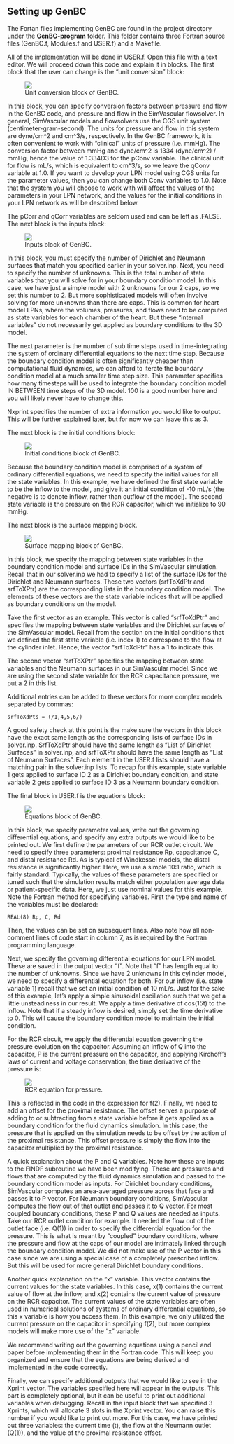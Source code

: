 ## Setting up GenBC

The Fortan files implementing GenBC are found in the project directory under the **GenBC-program** folder. This folder contains 
three Fortran source files (GenBC.f, Modules.f and USER.f) and a Makefile.

All of the implementation will be done in USER.f. Open this file with a text editor. We will proceed down this code and explain it in blocks. The first block that the user can change is the “unit conversion” block:

<figure>
  <img class="svImg svImgMd" src="documentation/genbc/imgs/unit_conversion_block.png">
  <figcaption class="svCaption" >Unit conversion block of GenBC.</figcaption>
</figure>

In this block, you can specify conversion factors between pressure and flow in the GenBC code, and pressure and flow in the SimVascular flowsolver. In general, SimVascular models and flowsolvers use the CGS unit system (centimeter-gram-second). The units for pressure and flow in this system are dyne/cm^2 and cm^3/s, respectively. In the GenBC framework, it is often convenient to work with “clinical” units of pressure (i.e. mmHg). The conversion factor between mmHg and dyne/cm^2 is 1334 (dyne/cm^2) / mmHg, hence the value of 1.334D3 for the pConv variable. The clinical unit for flow is mL/s, which is equivalent to cm^3/s, so we leave the qConv variable at 1.0. If you want to develop your LPN model using CGS units for the parameter values, then you can change both Conv variables to 1.0. Note that the system you will choose to work with will affect the values of the parameters in your LPN network, and the values for the initial conditions in your LPN network as will be described below.

The pCorr and qCorr variables are seldom used and can be left as .FALSE.
The next block is the inputs block:

<figure>
  <img class="svImg svImgMd" src="documentation/genbc/imgs/inputs_block.png">
  <figcaption class="svCaption" >Inputs block of GenBC.</figcaption>
</figure>

In this block, you must specify the number of Dirichlet and Neumann surfaces that match you specified earlier in your solver.inp. Next, you need to specify the number of unknowns. This is the total number of state variables that you will solve for in your boundary condition model. In this case, we have just a simple model with 2 unknowns for our 2 caps, so we set this number to 2. But more sophisticated models will often involve solving for more unknowns than there are caps. This is common for heart model LPNs, where the volumes, pressures, and flows need to be computed as state variables for each chamber of the heart. But these “internal variables” do not necessarily get applied as boundary conditions to the 3D model.

The next parameter is the number of sub time steps used in time-integrating the system of ordinary differential equations to the next time step. Because the boundary condition model is often significantly cheaper than computational fluid dynamics, we can afford to iterate the boundary condition model at a much smaller time step size. This parameter specifies how many timesteps will be used to integrate the boundary condition model IN BETWEEN time steps of the 3D model. 100 is a good number here and you will likely never have to change this.

Nxprint specifies the number of extra information you would like to output. This will be further explained later, but for now we can leave this as 3.

The next block is the initial conditions block:

<figure>
  <img class="svImg svImgMd" src="documentation/genbc/imgs/IC_block.png">
  <figcaption class="svCaption" >Initial conditions block of GenBC.</figcaption>
</figure>

Because the boundary condition model is comprised of a system of ordinary differential equations, we need to specify the initial values for all the state variables. In this example, we have defined the first state variable to be the inflow to the model, and give it an initial condition of -10 mL/s (the negative is to denote inflow, rather than outflow of the model). The second state variable is the pressure on the RCR capacitor, which we initialize to 90 mmHg.

The next block is the surface mapping block.

<figure>
  <img class="svImg svImgMd" src="documentation/genbc/imgs/srftox_block.png">
  <figcaption class="svCaption" >Surface mapping block of GenBC.</figcaption>
</figure>

In this block, we specify the mapping between state variables in the boundary condition model and surface IDs in the SimVascular simulation. Recall that in our solver.inp we had to specify a list of the surface IDs for the Dirichlet and Neumann surfaces. These two vectors (srfToXdPtr and srfToXPtr) are the corresponding lists in the boundary condition model. The elements of these vectors are the state variable indices that will be applied as boundary conditions on the model.

Take the first vector as an example. This vector is called “srfToXdPtr” and specifies the mapping between state variables and the Dirichlet surfaces of the SimVascular model. Recall from the section on the initial conditions that we defined the first state variable (i.e. index 1) to correspond to the flow at the cylinder inlet. Hence, the vector “srfToXdPtr” has a 1 to indicate this.

The second vector “srfToXPtr” specifies the mapping between state variables and the Neumann surfaces in our SimVascular model. Since we are using the second state variable for the RCR capacitance pressure, we put a 2 in this list.

Additional entries can be added to these vectors for more complex models separated by commas:

	srfToXdPts = (/1,4,5,6/)

A good safety check at this point is the make sure the vectors in this block have the exact same length as the corresponding lists of surface IDs in solver.inp. SrfToXdPtr should have the same length as “List of Dirichlet Surfaces” in solver.inp, and srfToXPtr should have the same length as “List of Neumann Surfaces”. Each element in the USER.f lists should have a matching pair in the solver.inp lists. To recap for this example, state variable 1 gets applied to surface ID 2 as a Dirichlet boundary condition, and state variable 2 gets applied to surface ID 3 as a Neumann boundary condition.

The final block in USER.f is the equations block:

<figure>
  <img class="svImg svImgMd" src="documentation/genbc/imgs/equations_block.png">
  <figcaption class="svCaption" >Equations block of GenBC.</figcaption>
</figure>

In this block, we specify parameter values, write out the governing differential equations, and specify any extra outputs we would like to be printed out. We first define the parameters of our RCR outlet circuit. We need to specify three parameters: proximal resistance Rp, capacitance C, and distal resistance Rd. As is typical of Windkessel models, the distal resistance is significantly higher. Here, we use a simple 10:1 ratio, which is fairly standard. Typically, the values of these parameters are specified or tuned such that the simulation results match either population average data or patient-specific data. Here, we just use nominal values for this example. Note the Fortran method for specifying variables. First the type and name of the variables must be declared:

	REAL(8) Rp, C, Rd

Then, the values can be set on subsequent lines. Also note how all non-comment lines of code start in column 7, as is required by the Fortran programming language.

Next, we specify the governing differential equations for our LPN model. These are saved in the output vector “f”. Note that “f” has length equal to the number of unknowns. Since we have 2 unknowns in this cylinder model, we need to specify a differential equation for both. For our inflow (i.e. state variable 1) recall that we set an initial condition of 10 mL/s. Just for the sake of this example, let’s apply a simple sinusoidal oscillation such that we get a little unsteadiness in our result. We apply a time derivative of cos(15t) to the inflow. Note that if a steady inflow is desired, simply set the time derivative to 0. This will cause the boundary condition model to maintain the initial condition.

For the RCR circuit, we apply the differential equation governing the pressure evolution on the capacitor. Assuming an inflow of Q into the capacitor, P is the current pressure on the capacitor, and applying Kirchoff’s laws of current and voltage conservation, the time derivative of the pressure is:

<figure>
  <img class="svImg svImgSm" src="documentation/genbc/imgs/dpdt.jpg">
  <figcaption class="svCaption" >RCR equation for pressure.</figcaption>
</figure>

This is reflected in the code in the expression for f(2). Finally, we need to add an offset for the proximal resistance. The offset serves a purpose of adding to or subtracting from a state variable before it gets applied as a boundary condition for the fluid dynamics simulation. In this case, the pressure that is applied on the simulation needs to be offset by the action of the proximal resistance. This offset pressure is simply the flow into the capacitor multiplied by the proximal resistance.

A quick explanation about the P and Q variables. Note how these are inputs to the FINDF subroutine we have been modifying. These are pressures and flows that are computed by the fluid dynamics simulation and passed to the boundary condition model as inputs. For Dirichlet boundary conditions, SimVascular computes an area-averaged pressure across that face and passes it to P vector. For Neumann boundary conditions, SimVascular computes the flow out of that outlet and passes it to Q vector. For most coupled boundary conditions, these P and Q values are needed as inputs. Take our RCR outlet condition for example. It needed the flow out of the outlet face (i.e. Q(1)) in order to specify the differential equation for the pressure. This is what is meant by “coupled” boundary conditions, where the pressure and flow at the caps of our model are intimately linked through the boundary condition model. We did not make use of the P vector in this case since we are using a special case of a completely prescribed inflow. But this will be used for more general Dirichlet boundary conditions.

Another quick explanation on the “x” variable. This vector contains the current values for the state variables. In this case, x(1) contains the current value of flow at the inflow, and x(2) contains the current value of pressure on the RCR capacitor. The current values of the state variables are often used in numerical solutions of systems of ordinary differential equations, so this x variable is how you access them. In this example, we only utilized the current pressure on the capacitor in specifying f(2), but more complex models will make more use of the “x” variable.

We recommend writing out the governing equations using a pencil and paper before implementing them in the Fortran code. This will keep you organized and ensure that the equations are being derived and implemented in the code correctly.

Finally, we can specify additional outputs that we would like to see in the Xprint vector. The variables specified here will appear in the outputs. This part is completely optional, but it can be useful to print out additional variables when debugging. Recall in the input block that we specified 3 Xprints, which will allocate 3 slots in the Xprint vector. You can raise this number if you would like to print out more. For this case, we have printed out three variables: the current time (t), the flow at the Neumann outlet (Q(1)), and the value of the proximal resistance offset.

